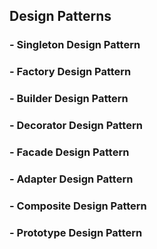 ## Design Patterns
### - Singleton Design Pattern
### - Factory Design Pattern
### - Builder Design Pattern
### - Decorator Design Pattern
### - Facade Design Pattern
### - Adapter Design Pattern
### - Composite Design Pattern
### - Prototype Design Pattern
